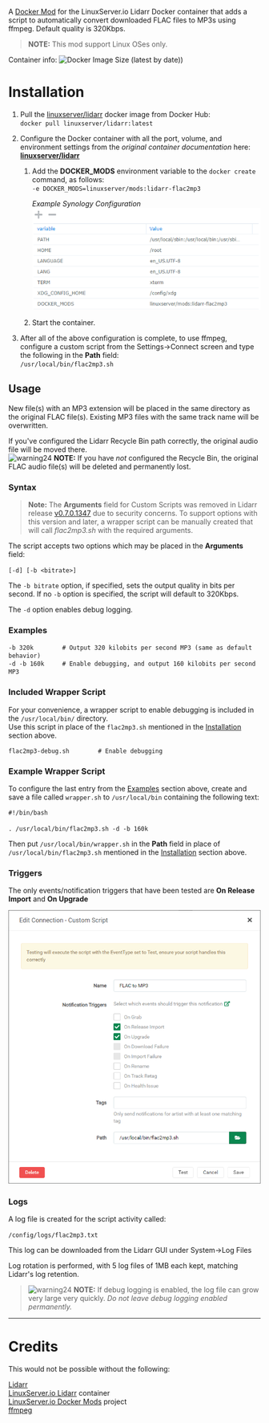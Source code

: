 A [Docker Mod](https://github.com/linuxserver/docker-mods) for the LinuxServer.io Lidarr Docker container that adds a script to automatically convert downloaded FLAC files to MP3s using ffmpeg.  Default quality is 320Kbps.

>**NOTE:** This mod support Linux OSes only.

Container info:
![Docker Image Size (latest by date)](https://img.shields.io/docker/image-size/linuxserver/mods/lidarr-flac2mp3))

# Installation
1. Pull the [linuxserver/lidarr](https://hub.docker.com/r/linuxserver/lidarr "LinuxServer.io's Lidarr container") docker image from Docker Hub:  
  `docker pull linuxserver/lidarr:latest`

2. Configure the Docker container with all the port, volume, and environment settings from the *original container documentation* here:  
  **[linuxserver/lidarr](https://hub.docker.com/r/linuxserver/lidarr "Docker container")**
   1. Add the **DOCKER_MODS** environment variable to the `docker create` command, as follows:  
      `-e DOCKER_MODS=linuxserver/mods:lidarr-flac2mp3`  

      *Example Synology Configuration*  
      ![flac2mp3](.assets/lidarr-synology.png "Synology container settings")

   2. Start the container.

3. After all of the above configuration is complete, to use ffmpeg, configure a custom script from the Settings->Connect screen and type the following in the **Path** field:  
   `/usr/local/bin/flac2mp3.sh`

## Usage
New file(s) with an MP3 extension will be placed in the same directory as the original FLAC file(s). Existing MP3 files with the same track name will be overwritten.

If you've configured the Lidarr Recycle Bin path correctly, the original audio file will be moved there.  
![warning24] **NOTE:** If you have *not* configured the Recycle Bin, the original FLAC audio file(s) will be deleted and permanently lost.

### Syntax
>**Note:** The **Arguments** field for Custom Scripts was removed in Lidarr release [v0.7.0.1347](https://github.com/lidarr/Lidarr/commit/b9d240924f8965ebb2c5e307e36b810ae076101e "Lidarr commit notes") due to security concerns.
To support options with this version and later, a wrapper script can be manually created that will call *flac2mp3.sh* with the required arguments.

The script accepts two options which may be placed in the **Arguments** field:

`[-d] [-b <bitrate>]`

The `-b bitrate` option, if specified, sets the output quality in bits per second.  If no `-b` option is specified, the script will default to 320Kbps.

The `-d` option enables debug logging.

### Examples
```
-b 320k        # Output 320 kilobits per second MP3 (same as default behavior)
-d -b 160k     # Enable debugging, and output 160 kilobits per second MP3
```

### Included Wrapper Script
For your convenience, a wrapper script to enable debugging is included in the `/usr/local/bin/` directory.  
Use this script in place of the `flac2mp3.sh` mentioned in the [Installation](./README.md#installation) section above.

```
flac2mp3-debug.sh        # Enable debugging
```

### Example Wrapper Script
To configure the last entry from the [Examples](./README.md#examples) section above, create and save a file called `wrapper.sh` to `/usr/local/bin` containing the following text:
```
#!/bin/bash

. /usr/local/bin/flac2mp3.sh -d -b 160k
```
Then put `/usr/local/bin/wrapper.sh` in the **Path** field in place of `/usr/local/bin/flac2mp3.sh` mentioned in the [Installation](./README.md#installation) section above.

### Triggers
The only events/notification triggers that have been tested are **On Release Import** and **On Upgrade**

![lidarr-flac2mp3](.assets/lidarr-custom-script.png "Lidarr Custom Script dialog")

### Logs
A log file is created for the script activity called:

`/config/logs/flac2mp3.txt`

This log can be downloaded from the Lidarr GUI under System->Log Files

Log rotation is performed, with 5 log files of 1MB each kept, matching Lidarr's log retention.
>![warning24] **NOTE:** If debug logging is enabled, the log file can grow very large very quickly.  *Do not leave debug logging enabled permanently.*

___
# Credits
This would not be possible without the following:

[Lidarr](https://lidarr.audio/ "Lidarr homepage")  
[LinuxServer.io Lidarr](https://hub.docker.com/r/linuxserver/lidarr "Lidarr Docker container") container  
[LinuxServer.io Docker Mods](https://hub.docker.com/r/linuxserver/mods "Docker Mods containers") project  
[ffmpeg](https://ffmpeg.org/ "FFMpeg homepage")

[warning]: http://files.softicons.com/download/application-icons/32x32-free-design-icons-by-aha-soft/png/32/Warning.png "Warning"
[warning24]: http://files.softicons.com/download/toolbar-icons/24x24-free-pixel-icons-by-aha-soft/png/24x24/Warning.png "Warning"
